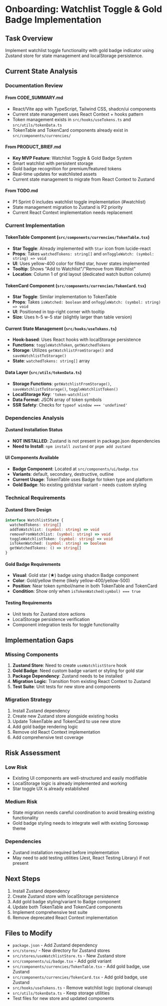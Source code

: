 # Onboarding: Watchlist Toggle & Gold Badge Implementation

## Task Overview
Implement watchlist toggle functionality with gold badge indicator using Zustand store for state management and localStorage persistence.

## Current State Analysis

### Documentation Review

#### From CODE_SUMMARY.md
- React/Vite app with TypeScript, Tailwind CSS, shadcn/ui components
- Current state management uses React Context + hooks pattern
- Token management exists in `src/hooks/useTokens.ts` and `src/utils/tokenData.ts`
- TokenTable and TokenCard components already exist in `src/components/currencies/`

#### From PRODUCT_BRIEF.md
- **Key MVP Feature**: Watchlist Toggle & Gold Badge System
- Smart watchlist with persistent storage
- Gold badge recognition for premium/featured tokens
- Real-time updates for watchlisted assets
- Current state management to migrate from React Context to Zustand

#### From TODO.md
- P1 Sprint 0 includes watchlist toggle implementation (#watchlist)
- State management migration to Zustand is P2 priority
- Current React Context implementation needs replacement

### Current Implementation

#### TokenTable Component (`src/components/currencies/TokenTable.tsx`)
- **Star Toggle**: Already implemented with `Star` icon from lucide-react
- **Props**: Takes `watchedTokens: string[]` and `onToggleWatch: (symbol: string) => void`
- **UI**: Uses yellow-400 color for filled star, hover states implemented
- **Tooltip**: Shows "Add to Watchlist"/"Remove from Watchlist"
- **Location**: Column 1 of grid layout (dedicated watch button column)

#### TokenCard Component (`src/components/currencies/TokenCard.tsx`)
- **Star Toggle**: Similar implementation to TokenTable
- **Props**: Takes `isWatched: boolean` and `onToggleWatch: (symbol: string) => void`
- **UI**: Positioned in top-right corner with tooltip
- **Size**: Uses h-5 w-5 star (slightly larger than table version)

#### Current State Management (`src/hooks/useTokens.ts`)
- **Hook-based**: Uses React hooks with localStorage persistence
- **Functions**: `toggleWatchToken`, `getWatchedTokens`
- **Storage**: Utilizes `getWatchlistFromStorage()` and `saveWatchlistToStorage()`
- **State**: `watchedTokens: string[]` array

#### Data Layer (`src/utils/tokenData.ts`)
- **Storage Functions**: `getWatchlistFromStorage()`, `saveWatchlistToStorage()`, `toggleWatchlistToken()`
- **LocalStorage Key**: `'token-watchlist'`
- **Data Format**: JSON array of token symbols
- **SSR Safety**: Checks for `typeof window === 'undefined'`

### Dependencies Analysis

#### Zustand Installation Status
- **NOT INSTALLED**: Zustand is not present in package.json dependencies
- **Need to Install**: `npm install zustand` or `pnpm add zustand`

#### UI Components Available
- **Badge Component**: Located at `src/components/ui/badge.tsx`
- **Variants**: default, secondary, destructive, outline
- **Current Usage**: TokenTable uses Badge for token type and platform
- **Gold Badge**: No existing gold/star variant - needs custom styling

### Technical Requirements

#### Zustand Store Design
```typescript
interface WatchlistState {
  watchedTokens: string[]
  addToWatchlist: (symbol: string) => void
  removeFromWatchlist: (symbol: string) => void
  toggleWatchlistToken: (symbol: string) => void
  isTokenWatched: (symbol: string) => boolean
  getWatchedTokens: () => string[]
}
```

#### Gold Badge Requirements
- **Visual**: Gold star (★) badge using shadcn Badge component
- **Color**: Gold/yellow theme (likely yellow-400/yellow-500)
- **Position**: Near token symbol/name in both TokenTable and TokenCard
- **Condition**: Show only when `isTokenWatched(symbol) === true`

#### Testing Requirements
- Unit tests for Zustand store actions
- LocalStorage persistence verification
- Component integration tests for toggle functionality

## Implementation Gaps

### Missing Components
1. **Zustand Store**: Need to create `useWatchlistStore` hook
2. **Gold Badge**: Need custom badge variant or styling for gold star
3. **Package Dependency**: Zustand needs to be installed
4. **Migration Logic**: Transition from existing React Context to Zustand
5. **Test Suite**: Unit tests for new store and components

### Migration Strategy
1. Install Zustand dependency
2. Create new Zustand store alongside existing hooks
3. Update TokenTable and TokenCard to use new store
4. Add gold badge rendering logic
5. Remove old React Context implementation
6. Add comprehensive test coverage

## Risk Assessment

### Low Risk
- Existing UI components are well-structured and easily modifiable
- LocalStorage logic is already implemented and working
- Star toggle UX is already established

### Medium Risk
- State migration needs careful coordination to avoid breaking existing functionality
- Gold badge styling needs to integrate well with existing Soroswap theme

### Dependencies
- Zustand installation required before implementation
- May need to add testing utilities (Jest, React Testing Library) if not present

## Next Steps
1. Install Zustand dependency
2. Create Zustand store with localStorage persistence
3. Add gold badge styling/variant to Badge component
4. Update both TokenTable and TokenCard components
5. Implement comprehensive test suite
6. Remove deprecated React Context implementation

## Files to Modify
- `package.json` - Add Zustand dependency
- `src/stores/` - New directory for Zustand stores
- `src/stores/useWatchlistStore.ts` - New Zustand store
- `src/components/ui/badge.tsx` - Add gold variant
- `src/components/currencies/TokenTable.tsx` - Add gold badge, use Zustand
- `src/components/currencies/TokenCard.tsx` - Add gold badge, use Zustand
- `src/hooks/useTokens.ts` - Remove watchlist logic (optional cleanup)
- `src/utils/tokenData.ts` - Keep storage utilities
- Test files for new store and updated components